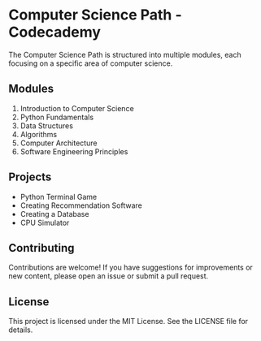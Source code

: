 # Computer Science Path - Codecademy
The Computer Science Path is structured into multiple modules, each focusing on a specific area of computer science.

## Modules
1. Introduction to Computer Science
2. Python Fundamentals
3. Data Structures
4. Algorithms
5. Computer Architecture
6. Software Engineering Principles

## Projects
- Python Terminal Game
- Creating Recommendation Software
- Creating a Database
- CPU Simulator

## Contributing
Contributions are welcome! If you have suggestions for improvements or new content, please open an issue or submit a pull request.

## License
This project is licensed under the MIT License. See the LICENSE file for details.
